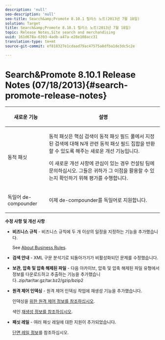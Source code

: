 ```yaml
---
description: 'null'
seo-description: 'null'
seo-title: Search&amp;Promote 8.10.1 릴리스 노트(2013년 7월 18일)
solution: Target
title: Search&amp;Promote 8.10.1 릴리스 노트(2013년 7월 18일)
topic: Release Notes,Site search and merchandising
uuid: 161d678a-6393-4adb-a47a-e28e108acc31
translation-type: tm+mt
source-git-commit: ef818327e1cdaad79ac47575a8dfba1de3dc5c2e

---
```



# Search&amp;Promote 8.10.1 Release Notes (07/18/2013){#search-promote-release-notes}

<table> 
 <thead> 
  <tr> 
   <th colname="col1" class="entry"> <p>새로운 기능 </p> </th> 
   <th colname="col2" class="entry"> <p>설명 </p> </th> 
  </tr> 
 </thead>
 <tbody> 
  <tr> 
   <td colname="col1"> <p>동적 패싯 </p> </td> 
   <td colname="col2"> <p> 동적 패싯은 핵심 검색이 동적 패싯 필드 풀에서 지정된 검색에 대해 N개 관련 동적 패싯 필드 집합을 반환할 수 있도록 해주는 새로운 개선 기능입니다. </p> <p> 이 새로운 개선 사항에 관심이 있는 경우 컨설팅 팀에 문의하십시오. 그들은 귀하가 그 이점을 활용할 수 있는지 확인하기 위해 평가를 수행합니다. </p> </td> 
  </tr> 
  <tr> 
   <td colname="col1"> <p>독일어 de-compounder </p> </td> 
   <td colname="col2"> <p> 이제 de-compounder를 독일어로 지원합니다. </p> </td> 
  </tr> 
 </tbody> 
</table>

**수정 사항 및 개선 사항**

* **비즈니스 규칙** - 비즈니스 규칙에 두 개 이상의 일정을 지정하는 기능을 추가했습니다.

   See [About Business Rules](../c-about-rules-menu/c-about-business-rules.md#concept_2A93D76216754D3D8412CDEA00BD26BD).

* **검색 안내** - XML 구문 분석기로 되돌아가기가 비활성화되던 문제를 수정했습니다.
* **보관, 압축 및 압축 해제된 파일** - 다음 아카이브, 압축 및 압축 해제된 파일 유형에서 정보를 다운로드하고 추출하는 기능을 추가했습니다..zip/tar/tar.gz/tar.bz2/gzip/bzip2
* **원격 제어 인덱싱** - 원격 제어 인덱싱 작업에 재생성 기능을 추가했습니다.

   인덱싱을 [위한 원격 제어 정보를 참조하십시오](../c-about-index-menu/c-about-remote-control-for-indexing.md#concept_C79B322190E84106A434E5C6D4A4118F).

   색인 [재생성 정보를 참조하십시오](../c-about-index-menu/c-about-regenerate-index.md#concept_6CBE6B8D18EF47D293091CBA542245FA).

* **패싯 레일** - 여러 패싯 레일에 대한 지원이 추가되었습니다.

   [단면 레일 정보](../c-about-design-menu/c-about-facet-rails.md#concept_1FDC8BCDFFC84A0889DA670F63D5F6DB)를 참조하십시오.


